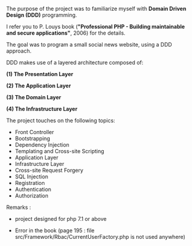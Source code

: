 The purpose of the project was to familiarize myself with <b>Domain Driven Design (DDD)</b> programming.

I refer you to P. Louys book (<b>"Professional PHP - Building maintainable and secure applications"</b>, 2006) for the details.

The goal was to program a small social news website, using a DDD approach.

DDD makes use of a layered architecture composed of:

<b>(1) The Presentation Layer</b>

<b>(2) The Application Layer</b>

<b>(3) The Domain Layer</b>

<b>(4) The Infrastructure Layer</b>

The project touches on the following topics:

- Front Controller
- Bootstrapping
- Dependency Injection
- Templating and Cross-site Scripting
- Application Layer
- Infrastructure Layer
- Cross-site Request Forgery
- SQL Injection
- Registration
- Authentication
- Authorization

Remarks : 

- project designed for php 7.1 or above

- Error in the book (page 195 : file src/Framework/Rbac/CurrentUserFactory.php is not used anywhere)
